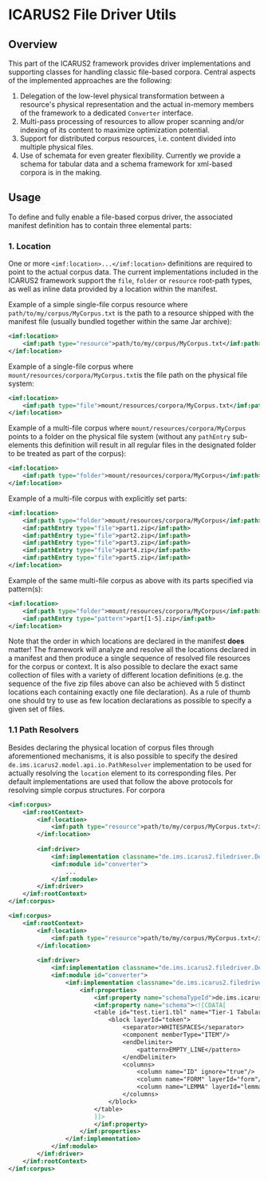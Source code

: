# ICARUS2 File Driver Utils

## Overview

This part of the ICARUS2 framework provides driver implementations and supporting classes for handling classic file-based corpora. Central aspects of the implemented approaches are the following:

1. Delegation of the low-level physical transformation between a resource's physical representation and the actual in-memory members of the framework to a dedicated `Converter` interface.
1. Multi-pass processing of resources to allow proper scanning and/or indexing of its content to maximize optimization potential.
1. Support for distributed corpus resources, i.e. content divided into multiple physical files.
1. Use of schemata for even greater flexibility. Currently we provide a schema for tabular data and a schema framework for xml-based corpora is in the making.

## Usage

To define and fully enable a file-based corpus driver, the associated manifest definition has to contain three elemental parts:

### 1. Location

One or more `<imf:location>...</imf:location>` definitions are required to point to the actual corpus data. The current implementations included in the ICARUS2 framework support the `file`, `folder` or `resource` root-path types, as well as inline data provided by a location within the manifest.

Example of a simple single-file corpus resource where `path/to/my/corpus/MyCorpus.txt` is the path to a resource shipped with the manifest file (usually bundled together within the same Jar archive):

```xml
<imf:location>
	<imf:path type="resource">path/to/my/corpus/MyCorpus.txt</imf:path>
</imf:location>
```

Example of a single-file corpus where `mount/resources/corpora/MyCorpus.txt`is the file path on the physical file system:

```xml
<imf:location>
	<imf:path type="file">mount/resources/corpora/MyCorpus.txt</imf:path>
</imf:location>
```

Example of a multi-file corpus where `mount/resources/corpora/MyCorpus` points to a folder on the physical file system (without any `pathEntry` sub-elements this definition will result in all regular files in the designated folder to be treated as part of the corpus):

```xml
<imf:location>
	<imf:path type="folder">mount/resources/corpora/MyCorpus</imf:path>
</imf:location>
```

Example of a multi-file corpus with explicitly set parts:

```xml
<imf:location>
	<imf:path type="folder">mount/resources/corpora/MyCorpus</imf:path>
	<imf:pathEntry type="file">part1.zip</imf:path>
	<imf:pathEntry type="file">part2.zip</imf:path>
	<imf:pathEntry type="file">part3.zip</imf:path>
	<imf:pathEntry type="file">part4.zip</imf:path>
	<imf:pathEntry type="file">part5.zip</imf:path>
</imf:location>
```

Example of the same multi-file corpus as above with its parts specified via pattern(s):

```xml
<imf:location>
	<imf:path type="folder">mount/resources/corpora/MyCorpus</imf:path>
	<imf:pathEntry type="pattern">part[1-5].zip</imf:path>
</imf:location>
```

Note that the order in which locations are declared in the manifest **does** matter! The framework will analyze and resolve all the locations declared in a manifest and then produce a single sequence of resolved file resources for the corpus or context. It is also possible to declare the exact same collection of files with a variety of different location definitions (e.g. the sequence of the five zip files above can also be achieved with 5 distinct locations each containing exactly one file declaration). As a rule of thumb one should try to use as few location declarations as possible to specify a given set of files.

### 1.1 Path Resolvers

Besides declaring the physical location of corpus files through aforementioned mechanisms, it is also possible to specify the desired `de.ims.icarus2.model.api.io.PathResolver` implementation to be used for actually resolving the `location` element to its corresponding files. Per default implementations are used that follow the above protocols for resolving simple corpus structures. For corpora 

```xml
<imf:corpus>
	<imf:rootContext>
		<imf:location>
			<imf:path type="resource">path/to/my/corpus/MyCorpus.txt</imf:path>
		</imf:location>
		
		<imf:driver>
			<imf:implementation classname="de.ims.icarus2.filedriver.DefaultFileDriverFactory" factory="true" />			
			<imf:module id="converter">
				...
			</imf:module>
		</imf:driver>
	</imf:rootContext>
</imf:corpus>
```

```xml
<imf:corpus>
	<imf:rootContext>
		<imf:location>
			<imf:path type="resource">path/to/my/corpus/MyCorpus.txt</imf:path>
		</imf:location>
		
		<imf:driver>
			<imf:implementation classname="de.ims.icarus2.filedriver.DefaultFileDriverFactory" factory="true" />			
			<imf:module id="converter">
				<imf:implementation classname="de.ims.icarus2.filedriver.schema.DefaultSchemaConverterFactory" factory="true">
					<imf:properties>
						<imf:property name="schemaTypeId">de.ims.icarus2.filedriver.schema.tabular</imf:property>
						<imf:property name="schema"><![CDATA[
						<table id="test.tier1.tbl" name="Tier-1 Tabular Format"  group-id="main">
							<block layerId="token">
								<separator>WHITESPACES</separator>
								<component memberType="ITEM"/>
								<endDelimiter>
									<pattern>EMPTY_LINE</pattern>
								</endDelimiter>
								<columns>
									<column name="ID" ignore="true"/>
									<column name="FORM" layerId="form"/>
									<column name="LEMMA" layerId="lemma"/>
								</columns>
							</block>
						</table>
						]]>
						</imf:property>
					</imf:properties>
				</imf:implementation>
			</imf:module>
		</imf:driver>
	</imf:rootContext>
</imf:corpus>
```

